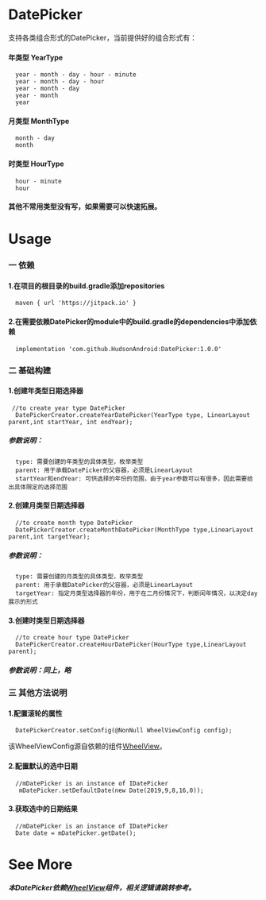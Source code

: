# DatePicker
支持各类组合形式的DatePicker，当前提供好的组合形式有：

#### 年类型 YearType
      year - month - day - hour - minute
      year - month - day - hour
      year - month - day
      year - month
      year
#### 月类型 MonthType
      month - day
      month
#### 时类型 HourType
      hour - minute
      hour
#### 其他不常用类型没有写，如果需要可以快速拓展。

# Usage
### 一 依赖
#### 1.在项目的根目录的build.gradle添加repositories
      maven { url 'https://jitpack.io' }
#### 2.在需要依赖DatePicker的module中的build.gradle的dependencies中添加依赖
      implementation 'com.github.HudsonAndroid:DatePicker:1.0.0'
### 二 基础构建
#### 1.创建年类型日期选择器
     //to create year type DatePicker
      DatePickerCreator.createYearDatePicker(YearType type, LinearLayout parent,int startYear, int endYear);
##### 参数说明：
      type: 需要创建的年类型的具体类型，枚举类型
      parent: 用于承载DatePicker的父容器，必须是LinearLayout
      startYear和endYear: 可供选择的年份的范围，由于year参数可以有很多，因此需要给出具体限定的选择范围
#### 2.创建月类型日期选择器      
      //to create month type DatePicker
      DatePickerCreator.createMonthDatePicker(MonthType type,LinearLayout parent,int targetYear);
##### 参数说明：
      type: 需要创建的月类型的具体类型，枚举类型
      parent: 用于承载DatePicker的父容器，必须是LinearLayout
      targetYear: 指定月类型选择器的年份，用于在二月份情况下，判断闰年情况，以决定day展示的形式
#### 3.创建时类型日期选择器            
      //to create hour type DatePicker
      DatePickerCreator.createHourDatePicker(HourType type,LinearLayout parent);
##### 参数说明：同上，略
### 三 其他方法说明
#### 1.配置滚轮的属性
      DatePickerCreator.setConfig(@NonNull WheelViewConfig config);
 
 该WheelViewConfig源自依赖的组件<a href="https://github.com/HudsonAndroid/WheelView">WheelView<a/>。
      
#### 2.配置默认的选中日期
      //mDatePicker is an instance of IDatePicker
       mDatePicker.setDefaultDate(new Date(2019,9,8,16,0));
      
#### 3.获取选中的日期结果
      //mDatePicker is an instance of IDatePicker
      Date date = mDatePicker.getDate();
      
# See More
##### 本DatePicker依赖<a href="https://github.com/HudsonAndroid/WheelView">WheelView<a/>组件，相关逻辑请跳转参考。
